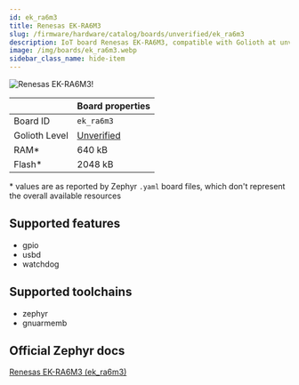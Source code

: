 ```yaml
---
id: ek_ra6m3
title: Renesas EK-RA6M3
slug: /firmware/hardware/catalog/boards/unverified/ek_ra6m3
description: IoT board Renesas EK-RA6M3, compatible with Golioth at unverified level.
image: /img/boards/ek_ra6m3.webp
sidebar_class_name: hide-item
---
```


[//]: # (This is an auto-generated file, do not edit! Changes to it will be lost upon re-generation)

![Renesas EK-RA6M3!](/img/boards/ek_ra6m3.webp "Renesas EK-RA6M3")

|                | Board properties     |
| -------------  | -------------------- |
| Board ID       | `ek_ra6m3` |
| Golioth Level  | [Unverified](/firmware/hardware#unverified-boards) |
| RAM*           | 640 kB |
| Flash*         | 2048 kB |

\* values are as reported by Zephyr `.yaml` board files, which don't represent the overall available resources



## Supported features

* gpio
* usbd
* watchdog

## Supported toolchains

* zephyr
* gnuarmemb

## Official Zephyr docs

[Renesas EK-RA6M3 (ek_ra6m3)](https://docs.zephyrproject.org/latest/boards/renesas/ek_ra6m3/doc/index.html)

